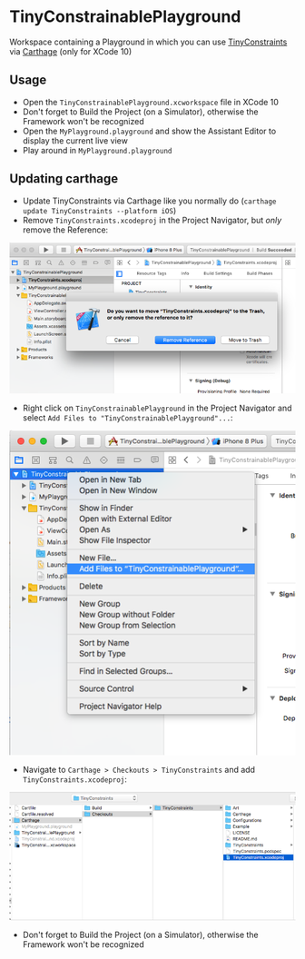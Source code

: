 # TinyConstrainablePlayground
Workspace containing a Playground in which you can use [TinyConstraints](https://github.com/roberthein/TinyConstraints) via [Carthage](https://github.com/Carthage/Carthage) (only for XCode 10)

## Usage
- Open the `TinyConstrainablePlayground.xcworkspace` file in XCode 10
- Don't forget to Build the Project (on a Simulator), otherwise the Framework won't be recognized
- Open the `MyPlayground.playground` and show the Assistant Editor to display the current live view
- Play around in `MyPlayground.playground`

## Updating carthage
- Update TinyConstraints via Carthage like you normally do (`carthage update TinyConstraints --platform iOS`)
- Remove `TinyConstraints.xcodeproj` in the Project Navigator, but *only* remove the Reference:

![image](readmeFiles/removeReference.png)
- Right click on `TinyConstrainablePlayground` in the Project Navigator and select `Add Files to "TinyConstrainablePlayground"...`:

![image](readmeFiles/addFiles.png)
- Navigate to `Carthage > Checkouts > TinyConstraints` and add `TinyConstraints.xcodeproj`:

![image](readmeFiles/navigate.png)
- Don't forget to Build the Project (on a Simulator), otherwise the Framework won't be recognized


